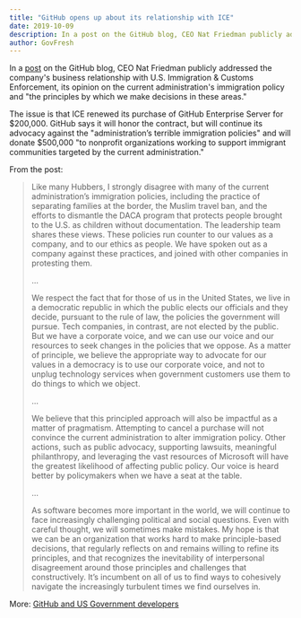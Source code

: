 ```yaml
---
title: "GitHub opens up about its relationship with ICE"
date: 2019-10-09
description: In a post on the GitHub blog, CEO Nat Friedman publicly addressed the company's business relationship with U.S. Immigration & Customs Enforcement, its opinion on the current administration's immigration policy and "the principles by which we make decisions in these areas."
author: GovFresh
---
```


<!-- image {"id":16200} -->
<figure class="wp-block-image"></figure>
<!-- /image -->

<!-- paragraph -->
<p>In a <a href="https://github.blog/2019-10-09-github-and-us-government-developers/">post</a> on the GitHub blog, CEO Nat Friedman publicly addressed the company's business relationship with U.S. Immigration &amp; Customs Enforcement, its opinion on the current administration's immigration policy and "the principles by which we make decisions in these areas."</p>
<!-- /paragraph -->

<!-- paragraph -->
<p>The issue is that ICE renewed its purchase of GitHub Enterprise Server for $200,000. GitHub says it will honor the contract, but will continue its advocacy against the "administration’s terrible immigration policies" and will donate $500,000 "to nonprofit organizations working to support immigrant communities targeted by the current administration."</p>
<!-- /paragraph -->

<!-- paragraph -->
<p>From the post:</p>
<!-- /paragraph -->

<!-- quote -->
<blockquote class="wp-block-quote"><p>Like many Hubbers, I strongly disagree with many of the current administration’s immigration policies, including the practice of separating families at the border, the Muslim travel ban, and the efforts to dismantle the DACA program that protects people brought to the U.S. as children without documentation. The leadership team shares these views. These policies run counter to our values as a company, and to our ethics as people. We have spoken out as a company against these practices, and joined with other companies in protesting them.</p><p>...</p><p>We respect the fact that for those of us in the United  States, we live in a democratic republic in which the public elects our  officials and they decide, pursuant to the rule of law, the policies the  government will pursue. Tech companies, in contrast, are not elected by  the public. But we have a corporate voice, and we can use our voice and  our resources to seek changes in the policies that we oppose. As a  matter of principle, we believe the appropriate way to advocate for our  values in a democracy is to use our corporate voice, and not to unplug  technology services when government customers use them to do things to  which we object.</p><p>...</p><p>We believe that this principled approach will also be  impactful as a matter of pragmatism. Attempting to cancel a purchase  will not convince the current administration to alter immigration  policy. Other actions, such as public advocacy, supporting lawsuits,  meaningful philanthropy, and leveraging the vast resources of Microsoft  will have the greatest likelihood of affecting public policy. Our voice  is heard better by policymakers when we have a seat at the table.</p><p>...</p><p>As software becomes more important in the world, we will continue to  face increasingly challenging political and social questions. Even with  careful thought, we will sometimes make mistakes. My hope is that we can  be an organization that works hard to make principle-based decisions,  that regularly reflects on and remains willing to refine its principles,  and that recognizes the inevitability of interpersonal disagreement  around those principles and challenges that constructively. It’s  incumbent on all of us to find ways to cohesively navigate the  increasingly turbulent times we find ourselves in.</p></blockquote>
<!-- /quote -->

<!-- paragraph -->
<p>More: <a href="https://github.blog/2019-10-09-github-and-us-government-developers/">GitHub and US Government developers</a></p>
<!-- /paragraph -->
